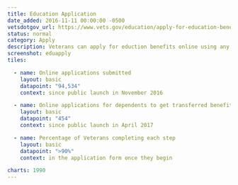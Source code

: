 ```yaml
---
title: Education Application
date_added: 2016-11-11 00:00:00 -0500
vetsdotgov_url: https://www.vets.gov/education/apply-for-education-benefits/
status: normal
category: Apply
description: Veterans can apply for eduction benefits online using any mobile device
screenshot: eduapply
tiles:

  - name: Online applications submitted
    layout: basic
    datapoint: "94,534"
    context: since public launch in November 2016

  - name: Online applications for dependents to get transferred benefits
    layout: basic
    datapoint: "454"
    context: since public launch in April 2017

  - name: Percentage of Veterans completing each step
    layout: basic
    datapoint: ">90%"
    context: in the application form once they begin

charts: 1990
---
```

